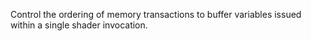 Control the ordering of memory transactions to buffer variables issued within a single shader invocation.